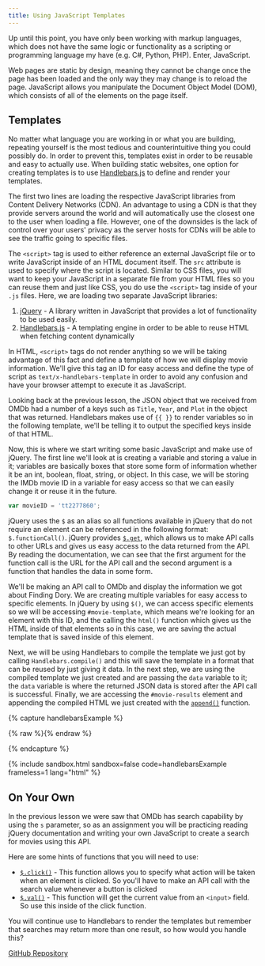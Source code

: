 ```yaml
---
title: Using JavaScript Templates
---
```


Up until this point, you have only been working with markup languages, which does not have the same logic or functionality as a scripting or programming language my have (e.g. C#, Python, PHP). Enter, JavaScript.

Web pages are static by design, meaning they cannot be change once the page has been loaded and the only way they may change is to reload the page. JavaScript allows you manipulate the Document Object Model (DOM), which consists of all of the elements on the page itself.

## Templates

No matter what language you are working in or what you are building, repeating yourself is the most tedious and counterintuitive thing you could possibly do. In order to prevent this, templates exist in order to be reusable and easy to actually use. When building static websites, one option for creating templates is to use [Handlebars.js](http://handlebarsjs.com/) to define and render your templates.

The first two lines are loading the respective JavaScript libraries from Content Delivery Networks (CDN). An advantage to using a CDN is that they provide servers around the world and will automatically use the closest one to the user when loading a file. However, one of the downsides is the lack of control over your users' privacy as the server hosts for CDNs will be able to see the traffic going to specific files.

The `<script>` tag is used to either reference an external JavaScript file or to write JavaScript inside of an HTML document itself. The `src` attribute is used to specify where the script is located. Similar to CSS files, you will want to keep your JavaScript in a separate file from your HTML files so you can reuse them and just like CSS, you do use the `<script>` tag inside of your `.js` files. Here, we are loading two separate JavaScript libraries:

1. [jQuery](https://jquery.com/) - A library written in JavaScript that provides a lot of functionality to be used easily.
1. [Handlebars.js](http://handlebarsjs.com/) - A templating engine in order to be able to reuse HTML when fetching content dynamically

In HTML, `<script>` tags do not render anything so we will be taking advantage of this fact and define a template of how we will display movie information. We'll give this tag an ID for easy access and define the type of script as `text/x-handlebars-template` in order to avoid any confusion and have your browser attempt to execute it as JavaScript.

Looking back at the previous lesson, the JSON object that we received from OMDb had a number of a keys such as `Title`, `Year`, and `Plot` in the object that was returned. Handlebars makes use of `{{ }}` to render variables so in the following template, we'll be telling it to output the specified keys inside of that HTML.

Now, this is where we start writing some basic JavaScript and make use of jQuery. The first line we'll look at is creating a variable and storing a value in it; variables are basically boxes that store some form of information whether it be an int, boolean, float, string, or object. In this case, we will be storing the IMDb movie ID in a variable for easy access so that we can easily change it or reuse it in the future.

```js
var movieID = 'tt2277860';
```

jQuery uses the `$` as an alias so all functions available in jQuery that do not require an element can be referenced in the following format: `$.functionCall()`. jQuery provides [`$.get`](http://api.jquery.com/get/), which allows us to make API calls to other URLs and gives us easy access to the data returned from the API. By reading the documentation, we can see that the first argument for the function call is the URL for the API call and the second argument is a function that handles the data in some form.

We'll be making an API call to OMDb and display the information we got about Finding Dory. We are creating multiple variables for easy access to specific elements. In jQuery by using `$()`, we can access specific elements so we will be accessing `#movie-template`, which means we're looking for an element with this ID, and the calling the `html()` function which gives us the HTML inside of that elements so in this case, we are saving the actual template that is saved inside of this element.

Next, we will be using Handlebars to compile the template we just got by calling `Handlebars.compile()` and this will save the template in a format that can be reused by just giving it data. In the next step, we are using the compiled template we just created and are passing the `data` variable to it; the `data` variable is where the returned JSON data is stored after the API call is successful. Finally, we are accessing the `#movie-results` element and appending the compiled HTML we just created with the [`append()`](http://api.jquery.com/append/) function.

{% capture handlebarsExample %}
<script src="https://code.jquery.com/jquery-2.2.4.min.js"></script>
<script src="https://cdnjs.cloudflare.com/ajax/libs/handlebars.js/4.0.5/handlebars.min.js"></script>

{% raw %}<script id="movie-template" type="text/x-handlebars-template">
  <div class="entry">
    <h3>{{Title}} ({{Year}})</h3>
    <div class="body">
      {{Plot}}
    </div>
  </div>
</script>{% endraw %}

<script>
    var movieID = 'tt2277860';

    $.get('http://www.omdbapi.com/?i=' + movieID, function(data) {
        var source   = $("#movie-template").html();
        var template = Handlebars.compile(source);
        var html     = template(data);

        $("#movie-results").append(html);
    });
</script>

<div id="movie-results"></div>
{% endcapture %}

{% include sandbox.html sandbox=false code=handlebarsExample frameless=1 lang="html" %}

## On Your Own

In the previous lesson we were saw that OMDb has search capability by using the `s` parameter, so as an assignment you will be practicing reading jQuery documentation and writing your own JavaScript to create a search for movies using this API.

Here are some hints of functions that you will need to use:

- [`$.click()`](http://api.jquery.com/click/) - This function allows you to specify what action will be taken when an element is clicked. So you'll have to make an API call with the search value whenever a button is clicked
- [`$.val()`](http://api.jquery.com/val/) - This function will get the current value from an `<input>` field. So use this inside of the click function.

You will continue use to Handlebars to render the templates but remember that searches may return more than one result, so how would you handle this?

<a href="https://github.com/YouthTechProgram/3-4-json-api" class="btn btn-primary">GitHub Repository</a>

